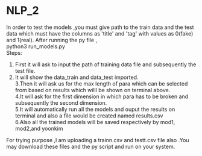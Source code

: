 # NLP_2
In order to test the models ,you must give path to the train data and the test data which must have the columns as 'title' and 'tag' with 
values as 0(fake) and 1(real).
After running the py file ,
</br>python3 run_models.py</br>
Steps:</br>
1. First it will ask to input the path of training data file and subsequently the test file.</br>
2. It will show the data_train and data_test imported.</br>
3.Then it will ask us for the max length of para which can be selected from based on results which willl be shown on terminal above.</br>
4.It will ask for the first dimension in which para has to be broken and subsequently the second dimension.</br>
5.It will automatically run all the models and ouput the results on terminal and also a file would be created named results.csv</br>
6.Also all the trained models will be saved respectively by mod1, mod2,and yoonkim</br>

For trying purpose ,I am uploading a trainn.csv and testt.csv file also .You may download these files and the py script and run on your system.
